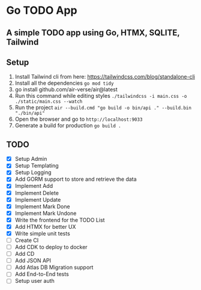 Go TODO App
===========

A simple TODO app using Go, HTMX, SQLITE, Tailwind
----------------------------------------

Setup
-----

1. Install Tailwind cli from here: https://tailwindcss.com/blog/standalone-cli
2. Install all the dependencies `go mod tidy`
3. go install github.com/air-verse/air@latest
4. Run this command while editing styles `./tailwindcss -i main.css -o ./static/main.css --watch`
5. Run the project `air --build.cmd "go build -o bin/api ." --build.bin "./bin/api"`
6. Open the browser and go to `http://localhost:9033`
7. Generate a build for production `go build .`


TODO
----
- [X] Setup Admin
- [X] Setup Templating
- [X] Setup Logging
- [X] Add GORM support to store and retrieve the data
- [X] Implement Add
- [X] Implement Delete
- [X] Implement Update
- [X] Implement Mark Done
- [X] Implement Mark Undone
- [X] Write the frontend for the TODO List
- [X] Add HTMX for better UX
- [X] Write simple unit tests
- [ ] Create CI
- [ ] Add CDK to deploy to docker
- [ ] Add CD
- [ ] Add JSON API
- [ ] Add Atlas DB Migration support
- [ ] Add End-to-End tests
- [ ] Setup user auth
